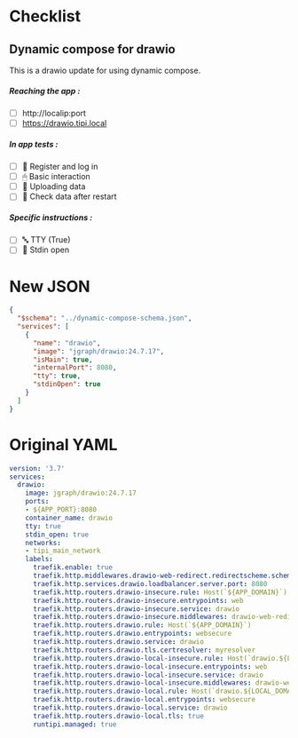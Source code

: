 # Checklist
## Dynamic compose for drawio
This is a drawio update for using dynamic compose.
##### Reaching the app :
- [ ] http://localip:port
- [ ] https://drawio.tipi.local
##### In app tests :
- [ ] 📝 Register and log in
- [ ] 🖱 Basic interaction
- [ ] 🌆 Uploading data
- [ ] 🔄 Check data after restart
##### Specific instructions :
- [ ] 🔤 TTY (True)
- [ ] 🤖 Stdin open

# New JSON
```json
{
  "$schema": "../dynamic-compose-schema.json",
  "services": [
    {
      "name": "drawio",
      "image": "jgraph/drawio:24.7.17",
      "isMain": true,
      "internalPort": 8080,
      "tty": true,
      "stdinOpen": true
    }
  ]
} 
```
# Original YAML
```yaml
version: '3.7'
services:
  drawio:
    image: jgraph/drawio:24.7.17
    ports:
    - ${APP_PORT}:8080
    container_name: drawio
    tty: true
    stdin_open: true
    networks:
    - tipi_main_network
    labels:
      traefik.enable: true
      traefik.http.middlewares.drawio-web-redirect.redirectscheme.scheme: https
      traefik.http.services.drawio.loadbalancer.server.port: 8080
      traefik.http.routers.drawio-insecure.rule: Host(`${APP_DOMAIN}`)
      traefik.http.routers.drawio-insecure.entrypoints: web
      traefik.http.routers.drawio-insecure.service: drawio
      traefik.http.routers.drawio-insecure.middlewares: drawio-web-redirect
      traefik.http.routers.drawio.rule: Host(`${APP_DOMAIN}`)
      traefik.http.routers.drawio.entrypoints: websecure
      traefik.http.routers.drawio.service: drawio
      traefik.http.routers.drawio.tls.certresolver: myresolver
      traefik.http.routers.drawio-local-insecure.rule: Host(`drawio.${LOCAL_DOMAIN}`)
      traefik.http.routers.drawio-local-insecure.entrypoints: web
      traefik.http.routers.drawio-local-insecure.service: drawio
      traefik.http.routers.drawio-local-insecure.middlewares: drawio-web-redirect
      traefik.http.routers.drawio-local.rule: Host(`drawio.${LOCAL_DOMAIN}`)
      traefik.http.routers.drawio-local.entrypoints: websecure
      traefik.http.routers.drawio-local.service: drawio
      traefik.http.routers.drawio-local.tls: true
      runtipi.managed: true
 
```
